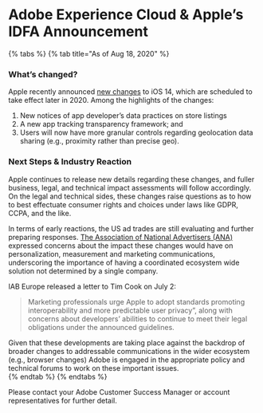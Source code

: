 # Adobe Experience Cloud & Apple’s IDFA Announcement

{% tabs %}
{% tab title="As of Aug 18, 2020" %}
### What’s changed?

Apple recently announced [new changes](https://developer.apple.com/app-store/user-privacy-and-data-use/) to iOS 14, which are scheduled to take effect later in 2020.   Among the highlights of the changes: 

1. New notices of app developer’s data practices on store listings 
2. A new app tracking transparency framework; and
3. Users will now have more granular controls regarding geolocation data sharing \(e.g., proximity rather than precise geo\).

### Next Steps & Industry Reaction

Apple continues to release new details regarding these changes, and fuller business, legal, and technical impact assessments will follow accordingly. On the legal and technical sides, these changes raise questions as to how to best effectuate consumer rights and choices under laws like GDPR, CCPA, and the like. 

In terms of early reactions, the US ad trades are still evaluating and further preparing responses. [The Association of National Advertisers \(ANA\)](https://www.ana.net/content/show/id/60948) expressed concerns about the impact these changes would have on personalization, measurement and marketing communications, underscoring the importance of having a coordinated ecosystem wide solution not determined by a single company.  

IAB Europe released a letter to Tim Cook on July 2:

> Marketing professionals urge Apple to adopt standards promoting interoperability and more predictable user privacy”, along with concerns about developers’ abilities to continue to meet their legal obligations under the announced guidelines.

Given that these developments are taking place against the backdrop of broader changes to addressable communications in the wider ecosystem \(e.g., browser changes\) Adobe is engaged in the appropriate policy and technical forums to work on these important issues.   
{% endtab %}
{% endtabs %}

Please contact your Adobe Customer Success Manager or account representatives for further detail.


